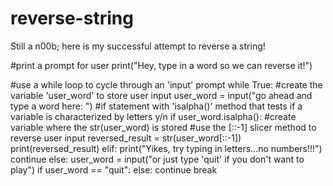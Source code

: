 # reverse-string
Still a n00b; here is my successful attempt to reverse a string!

#print a prompt for user
print("Hey, type in a word so we can reverse it!")

#use a while loop to cycle through an 'input' prompt
while True:
    #create the variable 'user_word' to store user input
    user_word = input("go ahead and type a word here: ")
    #if statement with 'isalpha()' method that tests if a variable is characterized by letters y/n
    if user_word.isalpha():
        #create variable where the str(user_word) is stored
        #use the [::-1] slicer method to reverse user input
        reversed_result = str(user_word[::-1])
        print(reversed_result)
    elif:
        print("Yikes, try typing in letters...no numbers!!!")
        continue
    else:
        user_word = input("or just type 'quit' if you don't want to play")
        if user_word == "quit":
            else:
               continue
        break
